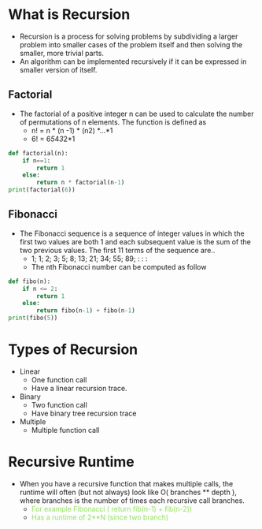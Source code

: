 # What is Recursion

- Recursion is a process for solving problems by subdividing a larger problem into smaller cases of the problem itself and then solving the smaller, more trivial parts.
- An algorithm can be implemented recursively if it can be expressed in smaller version of itself.

## Factorial

* The factorial of a positive integer n can be used to calculate the number of permutations of n elements. The function is defined as
	* n! = n  * (n -1) * (n2) *…*1
	* 6! = 6*5*4*3*2*1

```python
def factorial(n):
	if n==1:
		return 1
	else:
		return n * factorial(n-1)
print(factorial(6))
```  

## Fibonacci

* The Fibonacci sequence is a sequence of integer values in which the first two values are both 1 and each subsequent value is the sum of the two previous values. The first 11 terms of the sequence are..
	* 1; 1; 2; 3; 5; 8; 13; 21; 34; 55; 89; : : :
	* The nth Fibonacci number can be computed as follow

```python
def fibo(n):
	if n <= 2:
		return 1
	else:
		return fibo(n-1) + fibo(n-1)
print(fibo(5))
```  

# Types of Recursion

* Linear
	* One function call
	* Have a linear recursion trace.
* Binary
	* Two function call
	* Have binary tree recursion trace
* Multiple
	* Multiple function call

# Recursive Runtime

* When you have a recursive function that makes multiple calls, the runtime will often (but not always) look like O( branches ** depth ), where branches is the number of times each recursive call branches.
	* <span style="color:#93DF5F">For example Fibonacci ( return fib(n-1) + fib(n-2))</span>
	* <span style="color:#93DF5F">Has a runtime of 2**N (since two branch)</span>
